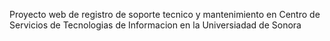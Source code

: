 Proyecto web de registro de soporte tecnico y mantenimiento en Centro de Servicios de Tecnologias de Informacion en la Universiadad de Sonora
